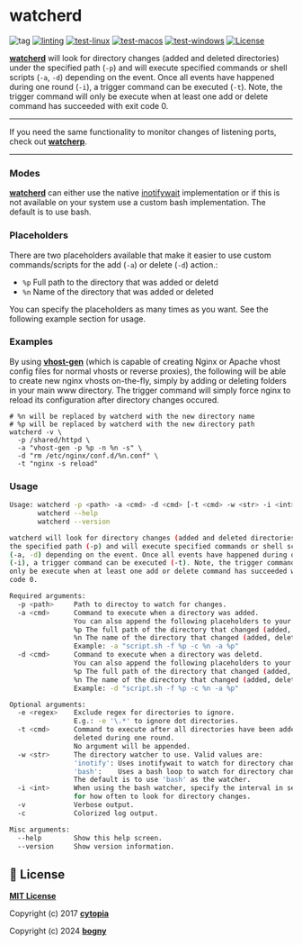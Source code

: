 # watcherd

![tag](https://img.shields.io/github/v/tag/devilbox/watcherd.svg?colorB=orange&sort=semver)
[![linting](https://github.com/devilbox/watcherd/workflows/linting/badge.svg)](https://github.com/devilbox/watcherd/actions/workflows/linting.yml)
[![test-linux](https://github.com/devilbox/watcherd/workflows/test-linux/badge.svg)](https://github.com/devilbox/watcherd/actions/workflows/test-linux.yml)
[![test-macos](https://github.com/devilbox/watcherd/workflows/test-macos/badge.svg)](https://github.com/devilbox/watcherd/actions/workflows/test-macos.yml)
[![test-windows](https://github.com/devilbox/watcherd/workflows/test-windows/badge.svg)](https://github.com/devilbox/watcherd/actions/workflows/test-windows.yml)
[![License](https://img.shields.io/badge/license-MIT-%233DA639.svg)](https://opensource.org/licenses/MIT)


**[watcherd](https://github.com/devilbox/watcherd/blob/master/bin/watcherd)** will look for directory changes (added and deleted directories) under the specified path (`-p`) and will execute specified commands or shell scripts (`-a`, `-d`) depending on the event.
Once all events have happened during one round (`-i`), a trigger command can be executed (`-t`).
Note, the trigger command will only be execute when at least one add or delete command has succeeded with exit code 0.

---

If you need the same functionality to monitor changes of listening ports, check out **[watcherp](https://github.com/devilbox/watcherp)**.

---

### Modes

**[watcherd](https://github.com/devilbox/watcherd/blob/master/bin/watcherd)** can either use the native [inotifywait](https://linux.die.net/man/1/inotifywait) implementation or if this is not available on your system use a custom bash implementation. The default is to use bash.

### Placeholders

There are two placeholders available that make it easier to use custom commands/scripts for the add (`-a`) or delete (`-d`) action.:

* `%p` Full path to the directory that was added or deletd
* `%n` Name of the directory that was added or deleted

You can specify the placeholders as many times as you want. See the following example section for usage.

### Examples

By using **[vhost-gen](https://github.com/devilbox/vhost-gen)** (which is capable of creating Nginx or Apache vhost config files for normal vhosts or reverse proxies), the following will be able to create new nginx vhosts on-the-fly, simply by adding or deleting folders in your main www directory. The trigger command will simply force nginx to reload its configuration after directory changes occured.

```shell
# %n will be replaced by watcherd with the new directory name
# %p will be replaced by watcherd with the new directory path
watcherd -v \
  -p /shared/httpd \
  -a "vhost-gen -p %p -n %n -s" \
  -d "rm /etc/nginx/conf.d/%n.conf" \
  -t "nginx -s reload"
```

### Usage

```bash
Usage: watcherd -p <path> -a <cmd> -d <cmd> [-t <cmd> -w <str> -i <int> -v -c]
       watcherd --help
       watcherd --version

watcherd will look for directory changes (added and deleted directories) under
the specified path (-p) and will execute specified commands or shell scripts
(-a, -d) depending on the event. Once all events have happened during one round
(-i), a trigger command can be executed (-t). Note, the trigger command will
only be execute when at least one add or delete command has succeeded with exit
code 0.

Required arguments:
  -p <path>     Path to directoy to watch for changes.
  -a <cmd>      Command to execute when a directory was added.
                You can also append the following placeholders to your command string:
                %p The full path of the directory that changed (added, deleted).
                %n The name of the directory that changed (added, deleted).
                Example: -a "script.sh -f %p -c %n -a %p"
  -d <cmd>      Command to execute when a directory was deletd.
                You can also append the following placeholders to your command string:
                %p The full path of the directory that changed (added, deleted).
                %n The name of the directory that changed (added, deleted).
                Example: -d "script.sh -f %p -c %n -a %p"

Optional arguments:
  -e <regex>    Exclude regex for directories to ignore.
                E.g.: -e '\.*' to ignore dot directories.
  -t <cmd>      Command to execute after all directories have been added or
                deleted during one round.
                No argument will be appended.
  -w <str>      The directory watcher to use. Valid values are:
                'inotify': Uses inotifywait to watch for directory changes.
                'bash':    Uses a bash loop to watch for directory changes.
                The default is to use 'bash' as the watcher.
  -i <int>      When using the bash watcher, specify the interval in seconds
                for how often to look for directory changes.
  -v            Verbose output.
  -c            Colorized log output.

Misc arguments:
  --help        Show this help screen.
  --version     Show version information.
```

## 📄 License

**[MIT License](LICENSE.md)**

Copyright (c) 2017 **[cytopia](https://github.com/cytopia)**

Copyright (c) 2024 **[bogny](https://github.com/bogny)**
